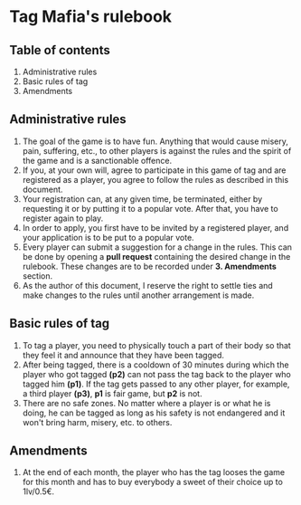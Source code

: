 # Tag Mafia's rulebook

## Table of contents 

1. Administrative rules
2. Basic rules of tag
3. Amendments


## Administrative rules

1. The goal of the game is to have fun. Anything that would cause misery, pain, suffering, etc., to other players is against the rules and the spirit of the game and is a  sanctionable offence.
2. If you, at your own will, agree to participate in this game of tag and are registered as a player, you agree to follow the rules as described in this document.
3. Your registration can, at any given time, be terminated, either by requesting it or by putting it to a popular vote. After that, you have to register again to play.
4. In order to apply, you first have to be invited by a registered player, and your application is to be put to a popular vote.
5. Every player can submit a suggestion for a change in the rules. This can be done by opening a **pull request** containing the desired change in the rulebook. These changes are to be recorded under **3. Amendments** section.
6. As the author of this document, I reserve the right to settle ties and make changes to the rules until another arrangement is made.

## Basic rules of tag

1. To tag a player, you need to physically touch a part of their body so that they feel it and announce that they have been tagged.
2. After being tagged, there is a cooldown of 30 minutes during which the player who got tagged **(p2)** can not pass the tag back to the player who tagged him **(p1)**. If the tag gets passed to any other player, for example, a third player **(p3)**, **p1** is fair game, but **p2** is not.
3. There are no safe zones. No matter where a player is or what he is doing, he can be tagged as long as his safety is not endangered and it won't bring harm, misery, etc. to others.

## Amendments

1. At the end of each month, the player who has the tag looses the game for this month and has to buy everybody a sweet of their choice up to 1lv/0.5€.